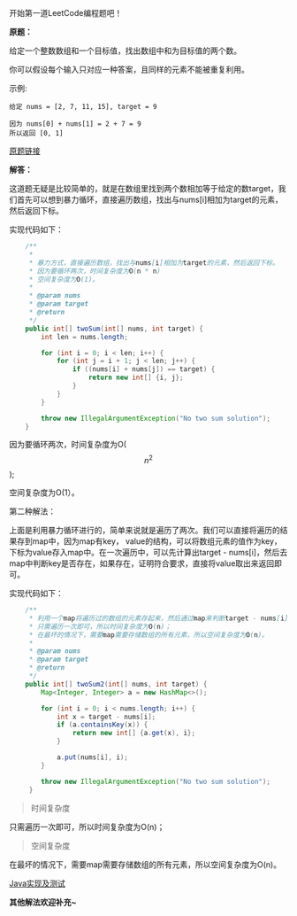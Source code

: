 开始第一道LeetCode编程题吧！

**原题：**

给定一个整数数组和一个目标值，找出数组中和为目标值的两个数。

你可以假设每个输入只对应一种答案，且同样的元素不能被重复利用。

示例:

```
给定 nums = [2, 7, 11, 15], target = 9

因为 nums[0] + nums[1] = 2 + 7 = 9
所以返回 [0, 1]
```

[原题链接](https://leetcode-cn.com/problems/two-sum)

**解答：**

这道题无疑是比较简单的，就是在数组里找到两个数相加等于给定的数target，我们首先可以想到暴力循环，直接遍历数组，找出与nums[i]相加为target的元素，然后返回下标。

实现代码如下：

```Java
    /**
     *
     * 暴力方式，直接遍历数组，找出与nums[i]相加为target的元素，然后返回下标。
     * 因为要循环两次，时间复杂度为O(n * n)
     * 空间复杂度为O(1)。
     *
     * @param nums
     * @param target
     * @return
     */
    public int[] twoSum(int[] nums, int target) {
        int len = nums.length;

        for (int i = 0; i < len; i++) {
            for (int j = i + 1; j < len; j++) {
                if ((nums[i] + nums[j]) == target) {
                    return new int[] {i, j};
                }
            }
        }

        throw new IllegalArgumentException("No two sum solution");
    }
```

因为要循环两次，时间复杂度为O($$n^2$$);

空间复杂度为O(1）。


第二种解法：

上面是利用暴力循环进行的，简单来说就是遍历了两次。我们可以直接将遍历的结果存到map中，因为map有key， value的结构，可以将数组元素的值作为key，下标为value存入map中。在一次遍历中，可以先计算出target - nums[i]，然后去map中判断key是否存在，如果存在，证明符合要求，直接将value取出来返回即可。

实现代码如下：

```Java
    /**
     * 利用一个map将遍历过的数组的元素存起来，然后通过map来判断target - nums[i]元素是否存在，
     * 只需遍历一次即可，所以时间复杂度为O(n)；
     * 在最坏的情况下，需要map需要存储数组的所有元素，所以空间复杂度为O(n)。
     *
     * @param nums
     * @param target
     * @return
     */
    public int[] twoSum2(int[] nums, int target) {
        Map<Integer, Integer> a = new HashMap<>();

        for (int i = 0; i < nums.length; i++) {
            int x = target - nums[i];
            if (a.containsKey(x)) {
                return new int[] {a.get(x), i};
            }

            a.put(nums[i], i);
        }

        throw new IllegalArgumentException("No two sum solution");
     }
```

> 时间复杂度

只需遍历一次即可，所以时间复杂度为O(n)；

> 空间复杂度

在最坏的情况下，需要map需要存储数组的所有元素，所以空间复杂度为O(n)。

[Java实现及测试](https://github.com/ZZULI-TECH/leetcode-java/blob/master/src/me/mingshan/leetcode/TwoSum.java)

**其他解法欢迎补充~**